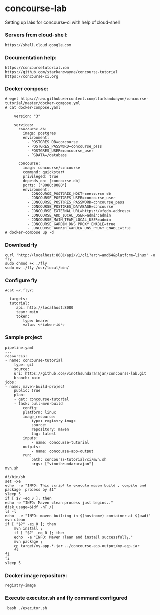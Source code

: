# concourse-lab
Setting up labs for concourse-ci with help of cloud-shell

### Servers from cloud-shell:
    https://shell.cloud.google.com
  
### Documentation help:
    https://concoursetutorial.com
    https://github.com/starkandwayne/concourse-tutorial
    https://concourse-ci.org

 ### Docker compose:
    # wget https://raw.githubusercontent.com/starkandwayne/concourse-tutorial/master/docker-compose.yml
    # cat docker-compose.yaml 
        ---
        version: "3"

        services:
          concourse-db:
            image: postgres
            environment:
              - POSTGRES_DB=concourse
              - POSTGRES_PASSWORD=concourse_pass
              - POSTGRES_USER=concourse_user
              - PGDATA=/database

          concourse:
            image: concourse/concourse
            command: quickstart
            privileged: true
            depends_on: [concourse-db]
            ports: ["8080:8080"]
            environment:
              - CONCOURSE_POSTGRES_HOST=concourse-db
              - CONCOURSE_POSTGRES_USER=concourse_user
              - CONCOURSE_POSTGRES_PASSWORD=concourse_pass
              - CONCOURSE_POSTGRES_DATABASE=concourse
              - CONCOURSE_EXTERNAL_URL=https://<fqdn-address>
              - CONCOURSE_ADD_LOCAL_USER=admin:admin
              - CONCOURSE_MAIN_TEAM_LOCAL_USER=admin
              - CONCOURSE_GARDEN_DNS_PROXY_ENABLE=true
              - CONCOURSE_WORKER_GARDEN_DNS_PROXY_ENABLE=true
    # docker-compose up -d
  

 ### Download fly 
    curl 'http://localhost:8080/api/v1/cli?arch=amd64&platform=linux' -o fly   
    sudo chmod +x ./fly
    sudo mv ./fly /usr/local/bin/
 ### Configure fly
    #cat ~/.flyrc 

      targets:
      tutorial:
         api: http://localhost:8080
         team: main
         token:
            type: bearer
            value: <*token-id*>

 ### Sample project
    pipeline.yaml
    ---
    resources:
    - name: concourse-tutorial
        type: git
        source:
        uri: https://github.com/vinothsundararajan/concourse-lab.git
        branch: main
    jobs:
    - name: maven-build-project
        public: true
        plan:
        - get: concourse-tutorial
        - task: pull-mvn-build
            config:
            platform: linux
            image_resource:
                type: registry-image
                source: 
                repository: maven
                tag: latest
            inputs:
                - name: concourse-tutorial
            outputs:
                - name: concourse-app-output
            run:
                path: concourse-tutorial/ci/mvn.sh
                args: ["vinothsundararajan"]
    mvn.sh
    
    #!/bin/sh
    set -xe 
    echo  -e "INFO: This script to execute maven build , compile and package  process by $1"
    sleep 5
    if [ $? -eq 0 ]; then
    echo -e "INFO: Maven clean process just begins.."
    disk_usage=$(df -hT /)
    ls -l 
    echo  -e "INFO: maven building in $(hostname) container at $(pwd)"
    mvn clean
    if [ "$?" -eq 0 ]; then
        mvn install ; 
        if [ "$?" -eq 0 ]; then
        echo  -e "INFO: Maven clean and install successfully."
        mvn package ;
        cp target/my-app-*.jar ../concourse-app-output/my-app.jar
        fi
    fi
    fi
    sleep 5

 ### Docker image repository:
    registry-image

 ### Execute executor.sh and fly command configured:
     bash ./executor.sh
